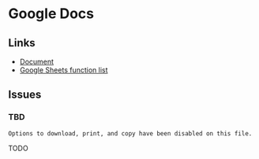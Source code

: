 # Google Docs

## Links

- [Document](https://docs.google.com/document/)
- [Google Sheets function list](https://support.google.com/docs/table/25273?hl=en)

## Issues

### TBD

```log
Options to download, print, and copy have been disabled on this file.
```

TODO

<!--
https://docs.google.com/spreadsheets/u/1/d/<document-id>/preview
-->
